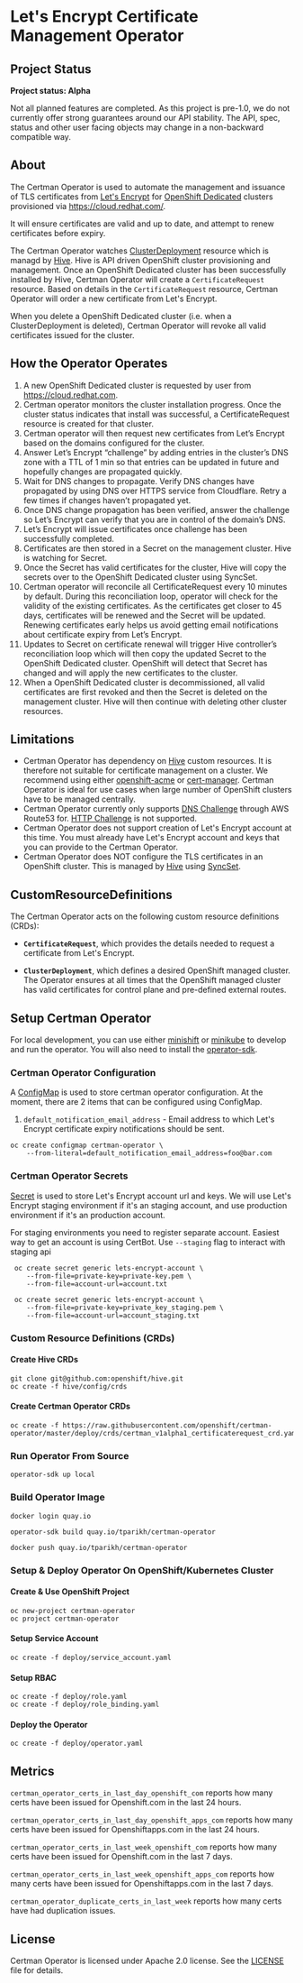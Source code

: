 # Let's Encrypt Certificate Management Operator

## Project Status

**Project status: Alpha**

Not all planned features are completed. As this project is pre-1.0, we do not currently offer strong guarantees around our API stability. The API, spec, status and other user facing objects may change in a non-backward compatible way.

## About

The Certman Operator is used to automate the management and issuance of TLS certificates from [Let's Encrypt](https://letsencrypt.org/) for [OpenShift Dedicated](https://www.openshift.com/products/dedicated/) clusters provisioned via https://cloud.redhat.com/.

It will ensure certificates are valid and up to date, and attempt to renew certificates before expiry.

The Certman Operator watches [ClusterDeployment](https://github.com/openshift/hive/blob/master/config/crds/hive_v1alpha1_clusterdeployment.yaml) resource which is managd by [Hive](https://github.com/openshift/hive). Hive is API driven OpenShift cluster provisioning and management. Once an OpenShift Dedicated cluster has been successfully installed by Hive, Certman Operator will create a `CertificateRequest` resource. Based on details in the `CertificateRequest` resource, Certman Operator will order a new certificate from Let's Encrypt.

When you delete a OpenShift Dedicated cluster (i.e. when a ClusterDeployment is deleted), Certman Operator will revoke all valid certificates issued for the cluster.

## How the Operator Operates

1. A new OpenShift Dedicated cluster is requested by user from https://cloud.redhat.com.
1. Certman operator monitors the cluster installation progress. Once the cluster status indicates that install was successful, a CertificateRequest resource is created for that cluster.
1. Certman operator will then request new certificates from Let’s Encrypt based on the domains configured for the cluster.
1. Answer Let’s Encrypt “challenge” by adding entries in the cluster’s DNS zone with a TTL of 1 min so that entries can be updated in future and hopefully changes are propagated quickly.
1. Wait for DNS changes to propagate. Verify DNS changes have propagated by using DNS over HTTPS service from Cloudflare. Retry a few times if changes haven’t propagated yet.
1. Once DNS change propagation has been verified, answer the challenge so Let’s Encrypt can verify that you are in control of the domain’s DNS.
1. Let’s Encrypt will issue certificates once challenge has been successfully completed.
1. Certificates are then stored in a Secret on the management cluster. Hive is watching for Secret.
1. Once the Secret has valid certificates for the cluster, Hive will copy the secrets over to the OpenShift Dedicated cluster using SyncSet.
1. Certman operator will reconcile all CertificateRequest every 10 minutes by default. During this reconciliation loop, operator will check for the validity of the existing certificates. As the certificates get closer to 45 days, certificates will be renewed and the Secret will be updated. Renewing certificates early helps us avoid getting email notifications about certificate expiry from Let’s Encrypt.
1. Updates to Secret on certificate renewal will trigger Hive controller’s reconciliation loop which will then copy the updated Secret to the OpenShift Dedicated cluster. OpenShift will detect that Secret has changed and will apply the new certificates to the cluster.
1. When a OpenShift Dedicated cluster is decommissioned, all valid certificates are first revoked and then the Secret is deleted on the management cluster. Hive will then continue with deleting other cluster resources.

## Limitations

* Certman Operator has dependency on [Hive](https://github.com/openshift/hive) custom resources. It is therefore not suitable for certificate management on a cluster. We recommend using either [openshift-acme](https://github.com/tnozicka/openshift-acme) or [cert-manager](https://github.com/jetstack/cert-manager). Certman Operator is ideal for use cases when large number of OpenShift clusters have to be managed centrally.
* Certman Operator currently only supports [DNS Challenge](https://tools.ietf.org/html/rfc8555#section-8.4) through AWS Route53 for. [HTTP Challenge](https://tools.ietf.org/html/rfc8555#section-8.3) is not supported.
* Certman Operator does not support creation of Let's Encrypt account at this time. You must already have Let's Encrypt account and keys that you can provide to the Certman Operator.
* Certman Operator does NOT configure the TLS certificates in an OpenShift cluster. This is managed by [Hive](https://github.com/openshift/hive) using [SyncSet](https://github.com/openshift/hive/blob/master/docs/syncset.md).

## CustomResourceDefinitions

The Certman Operator acts on the following custom resource definitions (CRDs):

* **`CertificateRequest`**, which provides the details needed to request a certificate from Let's Encrypt.

* **`ClusterDeployment`**, which defines a desired OpenShift managed cluster. The Operator ensures at all times that the OpenShift managed cluster has valid certificates for control plane and pre-defined external routes.

## Setup Certman Operator

For local development, you can use either [minishift](https://github.com/minishift/minishift) or [minikube](https://kubernetes.io/docs/setup/minikube/) to develop and run the operator. You will also need to install the [operator-sdk](https://github.com/operator-framework/operator-sdk).

### Certman Operator Configuration

A [ConfigMap](https://docs.openshift.com/container-platform/3.11/dev_guide/configmaps.html) is used to store certman operator configuration. At the moment, there are 2 items that can be configured using ConfigMap.

1. `default_notification_email_address` - Email address to which Let's Encrypt certificate expiry notifications should be sent.

```
oc create configmap certman-operator \
    --from-literal=default_notification_email_address=foo@bar.com
```

### Certman Operator Secrets

[Secret](https://kubernetes.io/docs/concepts/configuration/secret/) is used to store Let's Encrypt account url and keys. We will use Let's Encrypt staging environment if it's an staging account, and use production environment if it's an production account.

For staging environments you need to register separate account. Easiest way to get an account is using CertBot. 
Use `--staging` flag to interact with staging api

```
 oc create secret generic lets-encrypt-account \
    --from-file=private-key=private-key.pem \
    --from-file=account-url=account.txt
```
```
 oc create secret generic lets-encrypt-account \
    --from-file=private-key=private_key_staging.pem \
    --from-file=account-url=account_staging.txt
```



### Custom Resource Definitions (CRDs)

#### Create Hive CRDs

```
git clone git@github.com:openshift/hive.git
oc create -f hive/config/crds
```

#### Create Certman Operator CRDs

```
oc create -f https://raw.githubusercontent.com/openshift/certman-operator/master/deploy/crds/certman_v1alpha1_certificaterequest_crd.yaml
```

### Run Operator From Source

```
operator-sdk up local
```

### Build Operator Image

```
docker login quay.io

operator-sdk build quay.io/tparikh/certman-operator

docker push quay.io/tparikh/certman-operator
```

### Setup & Deploy Operator On OpenShift/Kubernetes Cluster

#### Create & Use OpenShift Project

```
oc new-project certman-operator
oc project certman-operator
```

####  Setup Service Account

```
oc create -f deploy/service_account.yaml
```

#### Setup RBAC

```
oc create -f deploy/role.yaml
oc create -f deploy/role_binding.yaml
```

#### Deploy the Operator
```
oc create -f deploy/operator.yaml
```

## Metrics

`certman_operator_certs_in_last_day_openshift_com` reports how many certs have been issued for Openshift.com in the last 24 hours.

`certman_operator_certs_in_last_day_openshift_apps_com` reports how many certs have been issued for Openshiftapps.com in the last 24 hours.

`certman_operator_certs_in_last_week_openshift_com` reports how many certs have been issued for Openshift.com in the last 7 days.

`certman_operator_certs_in_last_week_openshift_apps_com` reports how many certs have been issued for Openshiftapps.com in the last 7 days.

`certman_operator_duplicate_certs_in_last_week` reports how many certs have had duplication issues.

## License

Certman Operator is licensed under Apache 2.0 license. See the [LICENSE](LICENSE) file for details.